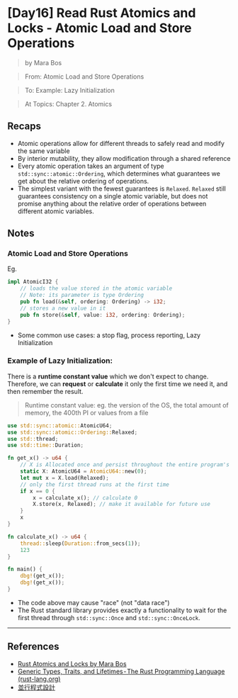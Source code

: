 # [Day16] Read Rust Atomics and Locks - Atomic Load and Store Operations

> by Mara Bos

> From: Atomic Load and Store Operations

> To: Example: Lazy Initialization

> At Topics: Chapter 2. Atomics

## Recaps

- Atomic operations allow for different threads to safely read and modify the same variable
- By interior mutability, they allow modification through a shared reference
- Every atomic operation takes an argument of type `std::sync::atomic::Ordering`, which determines what guarantees we get about the relative ordering of operations.
- The simplest variant with the fewest guarantees is `Relaxed`. `Relaxed` still guarantees consistency on a single atomic variable, but does not promise anything about the relative order of operations between different atomic variables.

## Notes

### Atomic Load and Store Operations

Eg.

```rust
impl AtomicI32 {
    // loads the value stored in the atomic variable
    // Note: its parameter is type Ordering
    pub fn load(&self, ordering: Ordering) -> i32;
    // stores a new value in it
    pub fn store(&self, value: i32, ordering: Ordering);
}
```

- Some common use cases: a stop flag, process reporting, Lazy Initialization

### Example of Lazy Initialization:

There is a **runtime constant value** which we don't expect to change. Therefore, we can **request** or **calculate** it only the first time we need it, and then remember the result.

> Runtime constant value: eg. the version of the OS, the total amount of memory, the 400th PI or values from a file

```rust
use std::sync::atomic::AtomicU64;
use std::sync::atomic::Ordering::Relaxed;
use std::thread;
use std::time::Duration;

fn get_x() -> u64 {
    // X is Allocated once and persist throughout the entire program's execution
    static X: AtomicU64 = AtomicU64::new(0);
    let mut x = X.load(Relaxed);
    // only the first thread runs at the first time
    if x == 0 {
        x = calculate_x(); // calculate 0
        X.store(x, Relaxed); // make it available for future use
    }
    x
}

fn calculate_x() -> u64 {
    thread::sleep(Duration::from_secs(1));
    123
}

fn main() {
    dbg!(get_x());
    dbg!(get_x());
}
```

- The code above may cause "race" (not "data race")
- The Rust standard library provides exactly a functionality to wait for the first thread through `std::sync::Once` and `std::sync::OnceLock`.

---

## References

- [Rust Atomics and Locks by Mara Bos](https://marabos.nl/atomics/)
- [Generic Types, Traits, and Lifetimes - The Rust Programming Language (rust-lang.org)](https://doc.rust-lang.org/stable/book/ch10-00-generics.html)
- [並行程式設計](https://hackmd.io/@sysprog/concurrency/https%3A%2F%2Fhackmd.io%2F%40sysprog%2FS1AMIFt0D)
